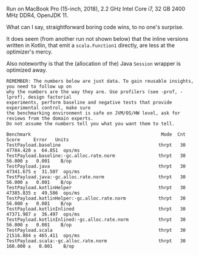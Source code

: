 Run on MacBook Pro (15-inch, 2018), 2.2 GHz Intel Core i7, 32 GB 2400 MHz DDR4, OpenJDK 11.

What can I say, straightforward boring code wins, to no one's surprise.

It does seem (from another run not shown below)
that the inline versions written in Kotlin, that emit a `scala.Function1` directly,
are less at the optimizer's mercy.

Also noteworthy is that the (allocation of the) Java `Session` wrapper is optimized away.

```
REMEMBER: The numbers below are just data. To gain reusable insights, you need to follow up on
why the numbers are the way they are. Use profilers (see -prof, -lprof), design factorial
experiments, perform baseline and negative tests that provide experimental control, make sure
the benchmarking environment is safe on JVM/OS/HW level, ask for reviews from the domain experts.
Do not assume the numbers tell you what you want them to tell.

Benchmark                                                Mode  Cnt      Score     Error   Units
TestPayload.baseline                                    thrpt   30  47784.420 ±  64.851  ops/ms
TestPayload.baseline:·gc.alloc.rate.norm                thrpt   30     56.000 ±   0.001    B/op
TestPayload.java                                        thrpt   30  47341.675 ±  31.507  ops/ms
TestPayload.java:·gc.alloc.rate.norm                    thrpt   30     56.000 ±   0.001    B/op
TestPayload.kotlinHelper                                thrpt   30  47385.835 ±  49.586  ops/ms
TestPayload.kotlinHelper:·gc.alloc.rate.norm            thrpt   30     56.000 ±   0.001    B/op
TestPayload.kotlinInlined                               thrpt   30  47371.987 ±  36.497  ops/ms
TestPayload.kotlinInlined:·gc.alloc.rate.norm           thrpt   30     56.000 ±   0.001    B/op
TestPayload.scala                                       thrpt   30  21516.884 ± 465.411  ops/ms
TestPayload.scala:·gc.alloc.rate.norm                   thrpt   30    160.000 ±   0.001    B/op
```
